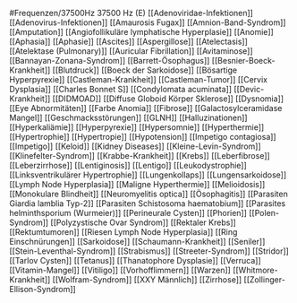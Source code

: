 #Frequenzen/37500Hz
37500 Hz (E)
[[Adenoviridae-Infektionen]]
[[Adenovirus-Infektionen]]
[[Amaurosis Fugax]]
[[Amnion-Band-Syndrom]]
[[Amputation]]
[[Angiofollikuläre lymphatische Hyperplasie]]
[[Anomie]]
[[Aphasia]]
[[Aphasie]]
[[Ascites]]
[[Aspergillose]]
[[Atelectasis]]
[[Atelektase (Pulmonary)]]
[[Auricular Fibrillation]]
[[Avitaminose]]
[[Bannayan-Zonana-Syndrom]]
[[Barrett-Ösophagus]]
[[Besnier-Boeck-Krankheit]]
[[Blutdruck]]
[[Boeck der Sarkoidose]]
[[Bösartige Hyperpyrexie]]
[[Castleman-Krankheit]]
[[Castleman-Tumor]]
[[Cervix Dysplasia]]
[[Charles Bonnet S]]
[[Condylomata acuminata]]
[[Devic-Krankheit]]
[[DIDMOAD]]
[[Diffuse Globoid Körper Sklerose]]
[[Dysnomia]]
[[Eye Abnormitäten]]
[[Farbe Anomia]]
[[Fibrose]]
[[Galactosylceramidase Mangel]]
[[Geschmacksstörungen]]
[[GLNH]]
[[Halluzinationen]]
[[Hyperkaliämie]]
[[Hyperpyrexie]]
[[Hypersomnie]]
[[Hyperthermie]]
[[Hypertrophie]]
[[Hypertropie]]
[[Hypotension]]
[[Impetigo contagiosa]]
[[Impetigo]]
[[Keloid]]
[[Kidney Diseases]]
[[Kleine-Levin-Syndrom]]
[[Klinefelter-Syndrom]]
[[Krabbe-Krankheit]]
[[Krebs]]
[[Leberfibrose]]
[[Leberzirrhose]]
[[Lentiginosis]]
[[Lentigo]]
[[Leukodystrophie]]
[[Linksventrikulärer Hypertrophie]]
[[Lungenkollaps]]
[[Lungensarkoidose]]
[[Lymph Node Hyperplasia]]
[[Maligne Hyperthermie]]
[[Melioidosis]]
[[Monokulare Blindheit]]
[[Neuromyelitis optica]]
[[Ösophagitis]]
[[Parasiten Giardia lamblia Typ-2]]
[[Parasiten Schistosoma haematobium]]
[[Parasites helminthsporium (Wurmeier)]]
[[Perineurale Cysten]]
[[Phorien]]
[[Polen-Syndrom]]
[[Polyzystische Ovar Syndrom]]
[[Rektaler Krebs]]
[[Rektumtumoren]]
[[Riesen Lymph Node Hyperplasia]]
[[Ring Einschnürungen]]
[[Sarkoidose]]
[[Schaumann-Krankheit]]
[[Seniler]]
[[Stein-Leventhal-Syndrom]]
[[Strabismus]]
[[Streeter-Syndrom]]
[[Stridor]]
[[Tarlov Cysten]]
[[Tetanus]]
[[Thanatophore Dysplasie]]
[[Verruca]]
[[Vitamin-Mangel]]
[[Vitiligo]]
[[Vorhofflimmern]]
[[Warzen]]
[[Whitmore-Krankheit]]
[[Wolfram-Syndrom]]
[[XXY Männlich]]
[[Zirrhose]]
[[Zollinger-Ellison-Syndrom]]